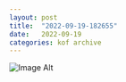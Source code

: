 ```yaml
---
layout:	post
title:	"2022-09-19-182655"
date:	2022-09-19
categories:	kof archive
---
```


![Image Alt](https://k0f.github.io/assets/2022-09-19-182655.jpg)
